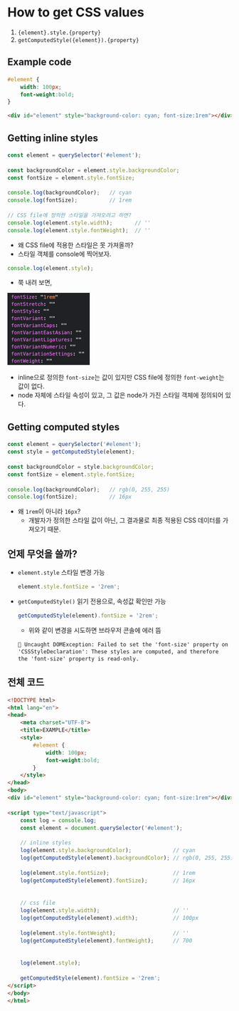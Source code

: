 # How to get CSS values
1. `{element}.style.{property}`
2. `getComputedStyle({element}).{property}`

## Example code
```css
#element {
    width: 100px;
    font-weight:bold;
}
```
```html
<div id="element" style="background-color: cyan; font-size:1rem"></div>
```

## Getting inline styles
```javascript
const element = querySelector('#element');

const backgroundColor = element.style.backgroundColor;
const fontSize = element.style.fontSize;

console.log(backgroundColor);   // cyan
console.log(fontSize);          // 1rem

// CSS file에 정의한 스타일을 가져오려고 하면?
console.log(element.style.width);       // ''
console.log(element.style.fontWeight);  // ''
```
- 왜 CSS file에 적용한 스타일은 못 가져올까?
- 스타일 객체를 console에 찍어보자.
```javascript
console.log(element.style);
```
- 쭉 내려 보면,

![](.%5B20210323%5D_get_css_values_images/a34fc97d.png)

- inline으로 정의한 `font-size`는 값이 있지만 CSS file에 정의한 `font-weight`는 값이 없다.
- node 자체에 스타일 속성이 있고, 그 값은 node가 가진 스타일 객체에 정의되어 있다.

## Getting computed styles
```javascript
const element = querySelector('#element');
const style = getComputedStyle(element);

const backgroundColor = style.backgroundColor;
const fontSize = element.style.fontSize;

console.log(backgroundColor);   // rgb(0, 255, 255)
console.log(fontSize);          // 16px
```
- 왜 `1rem`이 아니라 `16px`?
  - 개발자가 정의한 스타일 값이 아닌, 그 결과물로 최종 적용된 CSS 데이터를 가져오기 때문.
    
## 언제 무엇을 쓸까?
- `element.style` 스타일 변경 가능
  ```javascript
  element.style.fontSize = '2rem';
  ```
- `getComputedStyle()` 읽기 전용으로, 속성값 확인만 가능
  ```javascript
  getComputedStyle(element).fontSize = '2rem';
  ```
  - 위와 같이 변경을 시도하면 브라우저 콘솔에 에러 뜸
  ```text
  🚨 Uncaught DOMException: Failed to set the 'font-size' property on 
  'CSSStyleDeclaration': These styles are computed, and therefore 
  the 'font-size' property is read-only.
  ```

## 전체 코드
```html
<!DOCTYPE html>
<html lang="en">
<head>
    <meta charset="UTF-8">
    <title>EXAMPLE</title>
    <style>
        #element {
            width: 100px;
            font-weight:bold;
        }
    </style>
</head>
<body>
<div id="element" style="background-color: cyan; font-size:1rem"></div>

<script type="text/javascript">
    const log = console.log;
    const element = document.querySelector('#element');

    // inline styles
    log(element.style.backgroundColor);             // cyan
    log(getComputedStyle(element).backgroundColor); // rgb(0, 255, 255)

    log(element.style.fontSize);                    // 1rem
    log(getComputedStyle(element).fontSize);        // 16px
    

    // css file
    log(element.style.width);                       // ''
    log(getComputedStyle(element).width);           // 100px

    log(element.style.fontWeight);                  // ''
    log(getComputedStyle(element).fontWeight);      // 700

    
    log(element.style);

    getComputedStyle(element).fontSize = '2rem';
</script>
</body>
</html>
```
